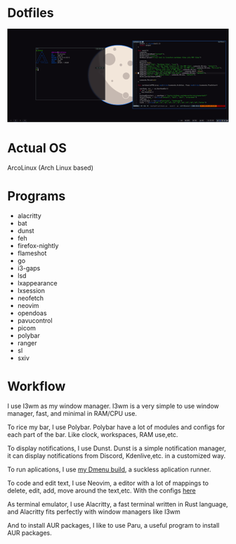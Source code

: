 # Dotfiles

![Screen capture of my desktop](assets/capture01.png)

# Actual OS

ArcoLinux (Arch Linux based)

# Programs

- alacritty
- bat
- dunst
- feh
- firefox-nightly
- flameshot
- go
- i3-gaps
- lsd
- lxappearance
- lxsession
- neofetch
- neovim
- opendoas
- pavucontrol
- picom
- polybar
- ranger
- sl
- sxiv

# Workflow

I use I3wm as my window manager. I3wm is a very simple to use window manager, fast, and minimal in RAM/CPU use.

To rice my bar, I use Polybar. Polybar have a lot of modules and configs for each part of the bar. Like clock, workspaces, RAM use,etc.

To display notifications, I use Dunst. Dunst is a simple notification manager, it can display notifications from Discord, Kdenlive,etc. in a customized way.

To run aplications, I use [my Dmenu build](https://github.com/edersonferreira/dmenu-edersonferreira), a suckless aplication runner.

To code and edit text, I use Neovim, a editor with a lot of mappings to delete, edit, add, move around the text,etc. With the configs [here](https://github.com/edersonferreira/nvim-config)

As terminal emulator, I use Alacritty, a fast terminal written in Rust language, and Alacritty fits perfectly with window managers like I3wm

And to install AUR packages, I like to use Paru, a useful program to install AUR packages.
